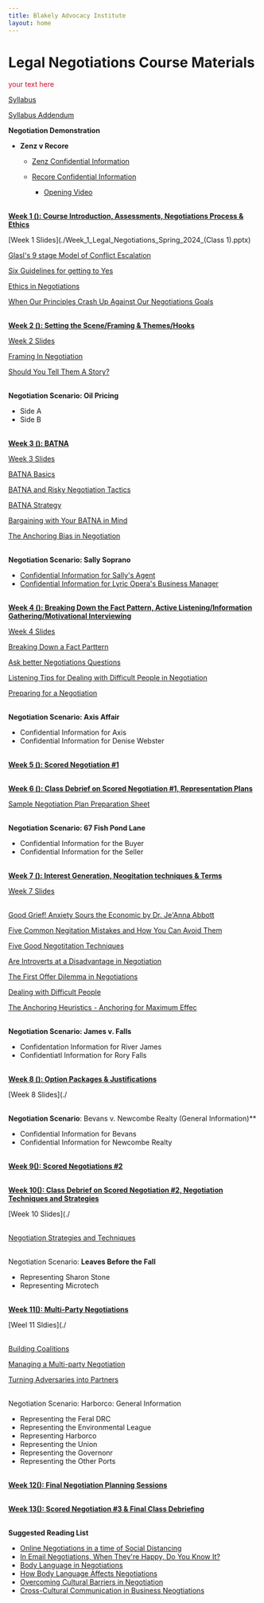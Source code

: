 ```yaml
---
title: Blakely Advocacy Institute
layout: home
---
```

# Legal Negotiations Course Materials

  <span style="color: rgba(200,16,46);">your text here 


  <span style="color: rgba(200,16,46);"> [Syllabus](./Spring_2024_Legal_Negotiatio_Syllabus_updated.pdf) </span>

[Syllabus Addendum](./Spring_2024_Legal_Negotiations_syllabus_addendum.pdf)

**Negotiation Demonstration**

- **Zenz v Recore**

    - [Zenz Confidential Information](./Senator_Zenz.pdf)
    - [Recore Confidential Information](./Senator_Recore.pdf)
 
        - [Opening Video](https://uofh-my.sharepoint.com/:v:/g/personal/dburgosc_cougarnet_uh_edu/Edl19Pca7xZEgo4vUFVfeh8BK6qKS5uj9JhI8l7xEsj1kw?nav=eyJyZWZlcnJhbEluZm8iOnsicmVmZXJyYWxBcHAiOiJPbmVEcml2ZUZvckJ1c2luZXNzIiwicmVmZXJyYWxBcHBQbGF0Zm9ybSI6IldlYiIsInJlZmVycmFsTW9kZSI6InZpZXciLCJyZWZlcnJhbFZpZXciOiJNeUZpbGVzTGlua0NvcHkifX0&e=c8nwtl)
     
<br> **<u> Week 1 (): Course Introduction, Assessments, Negotiations Process & Ethics </u>**

[Week 1 Slides](./Week_1_Legal_Negotiations_Spring_2024_(Class 1).pptx)

[Glasl's 9 stage Model of Conflict Escalation](./Conflict_Escalation_Glasl.pdf)

[Six Guidelines for getting to Yes](./Six_Guidelines_for_Getting_to_Yes.docx)

[Ethics in Negotiations](./Ethics_in_Negotiations.docx)

[When Our Principles Crash Up Against Our Negotiations Goals](./When_Our_Principles_Crash_Up_Against_Our_Negotiation_Goals.docx)

<br> **<u>Week 2 (): Setting the Scene/Framing & Themes/Hooks </u>** 

[Week 2 Slides](./Week_2_Setting_the_Scene_and_Framing_Spring_2024.pptx)

[Framing In Negotiation](./Framing_in_Negotiation.docx)

[Should You Tell Them A Story?](./Stories_Weak_Strong_Facts.docx)

<br> **Negotiation Scenario: Oil Pricing** 
- Side A
- Side B

<br> **<u>Week 3 (): BATNA </u>** 

[Week 3 Slides](./)

[BATNA Basics](./13_BATNA_Basics.pdf)

[BATNA and Risky Negotiation Tactics](./BATNA_and_Risky_Negotiation_Tactics.docx)

[BATNA Strategy](./BATNA_Strategy_Should_You_Reveal_Your_BATNA.docx)

[Bargaining with Your BATNA in Mind](./Negotiation_and_Bargaining_with_Your_BATNA_in_Mind.docx)

[The Anchoring Bias in Negotiation](./The_Anchoring_Bias_in_Negotiation.docx)

<br> **Negotiation Scenario: Sally Soprano** 
- [Confidential Information for Sally's Agent](./Sally's_Agent-Confidential_Information.pdf)
- [Confidential Information for Lyric Opera's Business Manager](./Lyric_Opera's_Business_Manager-Confidential_Information.pdf)

<br> **<u>Week 4 (): Breaking Down the Fact Pattern, Active Listening/Information Gathering/Motivational Interviewing </u>** 

[Week 4 Slides](./)

[Breaking Down a Fact Parttern](./Breaking_Down_a_Fact_Pattern.pdf)

[Ask better Negotiations Questions](./Ask_Better_Negotiation_Questions.docx)

[Listening Tips for Dealing with Difficult People in Negotiation](./Negotiation_Tips_Listening_Skills_for_Dealing_with_Difficult_People.docx)

[Preparing for a Negotiation](./Preparing_for_a_Negotiation.docx)

<br> **Negotiation Scenario: Axis Affair**

- Confidential Information for Axis
- Confidential Information for Denise Webster

<br> **<u>Week 5 (): Scored Negotiation #1</u>**

<br> **<u>Week 6 (): Class Debrief on Scored Negotiation #1, Representation Plans</u>**

[Sample Negotiation Plan Preparation Sheet](./Negotiation_Prep_Sheet.pdf)

<br> **Negotiation Scenario: 67 Fish Pond Lane**
- Confidential Information for the Buyer
- Confidential Information for the Seller

<br> **<u>Week 7 (): Interest Generation, Neogitation techniques & Terms</u>**

[Week 7 Slides](./)

<br> [Good Grief! Anxiety Sours the Economic by Dr. Je'Anna Abbott](./Good_Grief!_Anxiety_Sours_the_Economic_Abbott.pdf)

[Five Common Negitation Mistakes and How You Can Avoid Them](./5_Common_Negotiation_Mistakes_and_How_You_Can_Avoid_Them.docx)

[Five Good Negotitation Techniques](./5_Good_Negotiation_Techniques.docx)

[Are Introverts at a Disadvantage in Negotiation](./Are_Introverts_at_a_Disadvantage_in_Negotiation.docx)

[The First Offer Dilemma in Negotiations](./The_First_Offer_Dilemma_in_Negotiations.pdf)

[Dealing with Difficult People](./Dealing_with_Difficult_People.pdf)

[The Anchoring Heuristics - Anchoring for Maximum Effec](./The_Anchoring_Heurist_Anchoring_for_Maximum_Effect.docx)

<br> **Negotiation Scenario: James v. Falls**

- Confidentation Information for River James
- Confidentiatl Information for Rory Falls

<br> **<u>Week 8 (): Option Packages & Justifications</u>**

[Week 8 Slides](./

<br> **Negotiation Scenario**: Bevans v. Newcombe Realty (General Information)**

- Confidential Information for Bevans
- Confidential Information for Newcombe Realty

<br> **<u>Week 9(): Scored Negotiations #2</u>**

<br> **<u>Week 10(): Class Debrief on Scored Negotiation #2, Negotiation Techniques and Strategies</u>**

[Week 10 Slides](./

<br> [Negotiation Strategies and Techniques](./Negotiation_Strategies_and_Techniques.pdf)

<br> Negotiation Scenario: **Leaves Before the Fall**

- Representing Sharon Stone
- Representing Microtech

<br> **<u>Week 11(): Multi-Party Negotiations</u>**

[Weel 11 Sldies](./

<br> [Building Coalitions](./Coalition_Building.docx)

[Managing a Multi-party Negotiation](./Managing_a_Multiparty_Negotiation.docx)

[Turning Adversaries into Partners](./Turning_Adversaries_into_Partners.pdf)

<br> Negotiation Scenario: Harborco: General Information

- Representing the Feral DRC
- Representing the Environmental League
- Representing Harborco
- Representing the Union
- Representing the Governonr
- Representing the Other Ports

<br> **<u>Week 12(): Final Negotiation Planning Sessions</u>**

<br> **<u>Week 13(): Scored Negotiation #3 & Final Class Debriefing</u>**

<br> **Suggested Reading List**

- [Online Negotiations in a time of Social Distancing](./Online_Negotiation_in_a_Time_of_Social_Distance.docx)
- [In Email Negotiations, When They're Happy, Do You Know It?](./In_Email_Negotiations,_When_They're_Happy,_Do_You_Know_It.docx)
- [Body Language in Negotiations](./Body_Language_in_Negotiation.docx)
- [How Body Language Affects Negotiations](./How_Body_Language_Affects_Negotiation.docx)
- [Overcoming Cultural Barriers in Negotiation](./Overcoming_Cultural_Barriers_in_Negotiation_V02.pdf)
- [Cross-Cultural Communication in Business Neogtiations](./Cross_Cultural_Communication_in_Business_Negotiations.docx)



















